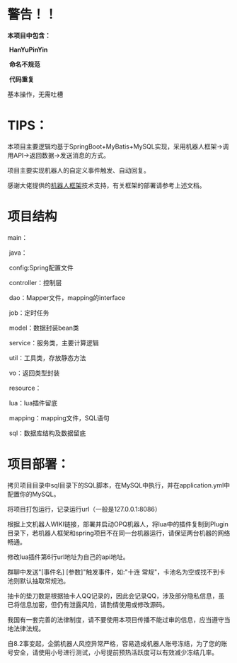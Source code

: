 # 警告！！

**本项目中包含：**

​	**HanYuPinYin**

​	**命名不规范**

​	**代码重复**

基本操作，无需吐槽

# TIPS：

本项目主要逻辑均基于SpringBoot+MyBatis+MySQL实现，采用机器人框架->调用API->返回数据->发送消息的方式。

项目主要实现机器人的自定义事件触发、自动回复。

感谢大佬提供的[机器人框架](https://github.com/OPQBOT/OPQ/wiki)技术支持，有关框架的部署请参考上述文档。

# 项目结构

main：

​	java：

​		config:Spring配置文件

​		controller：控制层

​		dao：Mapper文件，mapping的interface

​		job：定时任务

​		model：数据封装bean类

​		service：服务类，主要计算逻辑

​		util：工具类，存放静态方法

​		vo：返回类型封装

​	resource：

​		lua：lua插件留底

​		mapping：mapping文件，SQL语句

​		sql：数据库结构及数据留底

# 项目部署：

拷贝项目目录中sql目录下的SQL脚本，在MySQL中执行，并在application.yml中配置你的MySQL。

将项目打包运行，记录运行url（一般是127.0.0.1:8086）

根据上文机器人WIKI链接，部署并启动OPQ机器人，将lua中的插件复制到Plugin目录下，若机器人框架和spring项目不在同一台机器运行，请保证两台机器的网络畅通。

修改lua插件第6行url地址为自己的api地址。

群聊中发送"[事件名] [参数]"触发事件，如:"十连 常规"，卡池名为空或找不到卡池则默认抽取常规池。

抽卡的垫刀数是根据抽卡人QQ记录的，因此会记录QQ，涉及部分隐私信息，虽已将信息加密，但仍有泄露风险，请酌情使用或修改源码。

我国有一套完善的法律制度，请不要使用本项目传播不能过审的信息，应当遵守当地法律法规。

自8.2事变起，企鹅机器人风控异常严格，容易造成机器人账号冻结，为了您的账号安全，请使用小号进行测试，小号提前预热活跃度可以有效减少冻结几率。
